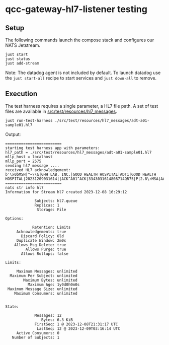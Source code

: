 # qcc-gateway-hl7-listener testing

## Setup
The following commands launch the compose stack and configures our NATS Jetstream.

```shell
just start
just status
just add-stream
```

Note: The datadog agent is not included by default. To launch datadog use the `just start-all` recipe to start services and
`just down-all` to remove.

## Execution

The test harness requires a single parameter, a HL7 file path. A set of test files are available in [src/test/resources/hl7_messages](./src/test/resources/hl7_messages).

```shell
just run-test-harness ./src/test/resources/hl7_messages/adt-a01-sample01.hl7
```

Output:
```shell
=========================
starting test harness app with parameters:
hl7_path = ./src/test/resources/hl7_messages/adt-a01-sample01.hl7
mllp_host = localhost
mllp_port = 2575
sending hl7 message ....
received HL7 acknowledgement:
b'\x0bMSH|^~\\&|GHH LAB, INC.|GOOD HEALTH HOSPITAL|ADT1|GOOD HEALTH HOSPITAL|20231209031614||ACK^A01^ACK|3343031614808714QR75|P|2.8\rMSA|AA|MSG00001\r\x1c\r'
=========================
nats str info hl7
Information for Stream hl7 created 2023-12-08 16:29:12

             Subjects: hl7.queue
             Replicas: 1
              Storage: File

Options:

            Retention: Limits
     Acknowledgements: true
       Discard Policy: Old
     Duplicate Window: 2m0s
    Allows Msg Delete: true
         Allows Purge: true
       Allows Rollups: false

Limits:

     Maximum Messages: unlimited
  Maximum Per Subject: unlimited
        Maximum Bytes: unlimited
          Maximum Age: 1y0d0h0m0s
 Maximum Message Size: unlimited
    Maximum Consumers: unlimited


State:

             Messages: 12
                Bytes: 6.3 KiB
             FirstSeq: 1 @ 2023-12-08T21:31:17 UTC
              LastSeq: 12 @ 2023-12-09T03:16:14 UTC
     Active Consumers: 0
   Number of Subjects: 1
```
